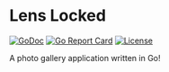 # Lens Locked
[![GoDoc](https://godoc.org/github.com/sbanka1/lenslocked?status.svg)](https://godoc.org/github.com/sbanka1/lenslocked)
[![Go Report Card](https://goreportcard.com/badge/github.com/sbanka1/lenslocked)](https://goreportcard.com/report/github.com/sbanka1/lenslocked)
[![License](https://img.shields.io/github/license/sbanka1/lenslocked)](/LICENSE)

A photo gallery application written in Go!
